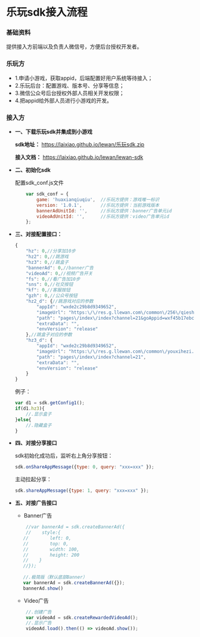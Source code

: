 
# 乐玩sdk接入流程

### 基础资料
提供接入方前端以及负责人微信号，方便后台授权开发者。

### 乐玩方

* 1.申请小游戏，获取appid，后端配置好用户系统等待接入；
* 2.乐玩后台：配置游戏、版本号、分享等信息；
* 3.微信公众号后台授权外部人员相关开发权限；
* 4.把appid给外部人员进行小游戏的开发。

### 接入方
                
+ **一、下载乐玩sdk并集成到小游戏**

    **sdk地址：**
    https://laixiao.github.io/lewan/乐玩sdk.zip

    **接入文档：**
    https://laixiao.github.io/lewan/lewan-sdk

+ **二、初始化sdk**

    配置sdk_conf.js文件
    ```javascript
        var sdk_conf = { 
            game: 'huaxianqiuqiu',  //乐玩方提供：游戏唯一标识
            version: '1.0.1',       //乐玩方提供：当前游戏版本
            bannerAdUnitId: '',     //乐玩方提供：banner广告单元id
            videoAdUnitId: '',      //乐玩方提供：video广告单元id
        };
    ```

+ **三、对接配置接口：**
    ```javascript
    {
        "hz": 0,//分享加10步
        "hz2": 0,//跳游戏
        "hz3": 0,//跳盒子
        "bannerAd": 0,//banner广告
        "videoAd": 0,//视频广告开关
        "fs": 0,//看广告加10步
        "sns": 0,//社交按钮
        "kf": 0,//客服按钮
        "gzh": 0,//公众号按钮
        "hz2_d": {//跳游戏对应的参数
            "appId": "wxde2c29b8d9349652",
            "imageUrl": "https:\/\/res.g.llewan.com\/common\/256\/qieshuiguoicon.png",
            "path": "pages\/index\/index?channel=21&goAppid=wxf45b17ebcaef8085&goPath=QUESTIONsidEQUAL49",
            "extraData": "",
            "envVersion": "release"
        },//跳盒子对应的参数
        "hz3_d": {
            "appId": "wxde2c29b8d9349652",
            "imageUrl": "https:\/\/res.g.llewan.com\/common\/youxihezi.png",
            "path": "pages\/index\/index?channel=21",
            "extraData": "",
            "envVersion": "release"
        }
    }
    ```
    例子：

    ```javascript
    var d1 = sdk.getConfig1();
    if(d1.hz3){
        //.显示盒子
    }else{
        //.隐藏盒子
    }
    ```

+ **四、对接分享接口**
    
    sdk初始化成功后，监听右上角分享按钮：
    ```javascript
    sdk.onShareAppMessage({type: 0, query: "xxx=xxx" });
    ```
    主动拉起分享：
    ```javascript
    sdk.shareAppMessage({type: 1, query: "xxx=xxx" });
    ```
	
+ **五、对接广告接口**

    * Banner广告
	```javascript
		//var bannerAd = sdk.createBannerAd({
        //    style:{
       //        left: 0,
       //        top: 0,
       //        width: 100,
       //        height: 200
       //    }
       //});
      
       //.极简版（默认底部Banner）
       var bannerAd = sdk.createBannerAd({});
       bannerAd.show()
    ```

	* Video广告
	```javascript
        //.创建广告
        var videoAd = sdk.createRewardedVideoAd();
        //.显示广告
        videoAd.load().then(() => videoAd.show());
	```

